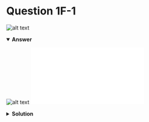 # Question 1F-1
![alt text](q1F-1.png)

<details open>
<summary><b>Answer</b></summary>

![alt text](a1F-1.svg)
![alt text](a1F-1.py)
</details>

<details>
<summary><b>Solution</b></summary>

![alt text](s1F-1.png)
</details>

